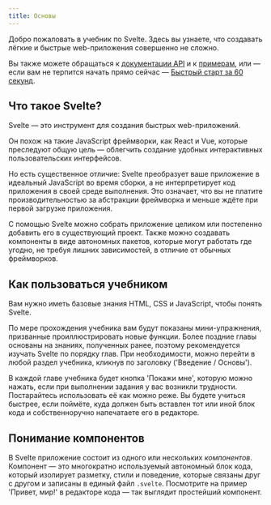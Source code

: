 ```yaml
---
title: Основы
---
```


Добро пожаловать в учебник по Svelte. Здесь вы узнаете, что создавать лёгкие и быстрые web-приложения совершенно не сложно.

Вы также можете обращаться к [документации API](docs) и к [примерам](examples), или — если вам не терпится начать прямо сейчас — [Быстрый старт за 60 секунд](blog/the-easiest-way-to-get-started).


## Что такое Svelte?

Svelte — это инструмент для создания быстрых web-приложений.

Он похож на такие JavaScript фреймворки, как React и Vue, которые преследуют общую цель — облегчить создание удобных интерактивных пользовательских интерфейсов.

Но есть существенное отличие: Svelte преобразует ваше приложение в идеальный JavaScript во время сборки, а не интерпретирует код приложения в своей среде выполнения. Это означает, что вы не платите производительностью за абстракции фреймворка и меньше ждёте при первой загрузке приложения.

С помощью Svelte можно собрать приложение целиком или постепенно добавить его в существующий проект. Также можно создавать компоненты в виде автономных пакетов, которые могут работать где угодно, не требуя лишних зависимостей, в отличие от обычных фреймворков.


## Как пользоваться учебником

Вам нужно иметь базовые знания HTML, CSS и JavaScript, чтобы понять Svelte.

По мере прохождения учебника вам будут показаны мини-упражнения, призванные проиллюстрировать новые функции. Более поздние главы основаны на знаниях, полученных ранее, поэтому рекомендуется изучать Svelte по порядку глав. При необходимости, можно перейти в любой раздел учебника, кликнув по заголовку ('Введение / Основы').

В каждой главе учебника будет кнопка 'Покажи мне', которую можно нажать, если при выполнении задания у вас возникли трудности. Постарайтесь использовать её как можно реже. Вы будете учиться быстрее, если поймёте, куда должен быть вставлен тот или иной блок кода и собственноручно напечатаете его в редакторе.


## Понимание компонентов

В Svelte приложение состоит из одного или нескольких *компонентов*. Компонент — это многократно используемый автономный блок кода, который изолирует разметку, стили и поведение, которые связаны друг с другом и записаны в единый файл `.svelte`. Посмотрите на пример 'Привет, мир!' в редакторе кода — так выглядит простейший компонент.
